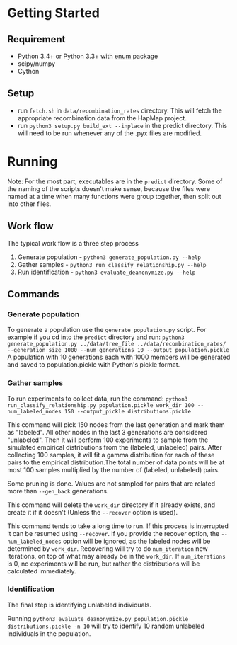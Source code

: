 Getting Started
===============

Requirement
-----------

* Python 3.4+ or Python 3.3+ with [enum](https://pypi.python.org/pypi/enum34) package
* scipy/numpy
* Cython



Setup
-----

* run `fetch.sh` in `data/recombination_rates` directory. This will
  fetch the appropriate recombination data from the HapMap project.
* run `python3 setup.py build_ext --inplace` in the predict
  directory. This will need to be run whenever any of the .pyx files
  are modified.

Running
=======

Note: For the most part, executables are in the `predict` directory.
Some of the naming of the scripts doesn't make sense, because the files were named at a time when many functions were group together, then split out into other files.

Work flow
---------

The typical work flow is a three step process

1. Generate population - `python3 generate_population.py --help`
2. Gather samples - `python3 run_classify_relationship.py --help`
3. Run identification - `python3 evaluate_deanonymize.py --help`

Commands
--------

### Generate population

To generate a population use the `generate_population.py` script. For
example if you cd into the `predict` directory and run: `python3
generate_population.py ../data/tree_file ../data/recombination_rates/
--generation_size 1000 --num_generations 10 --output
population.pickle` A population with 10 generations each with 1000
members will be generated and saved to population.pickle with Python's
pickle format.


### Gather samples

To run experiments to collect data, run the command:
`python3 run_classify_relationship.py population.pickle work_dir 100 --num_labeled_nodes 150 --output_pickle distributions.pickle`


This command will pick 150 nodes from the last generation and mark them as "labeled". All other nodes in the last 3 generations are considered "unlabeled". Then it will perform 100 experiments to sample from the simulated empirical distributions from the (labeled, unlabeled) pairs. After collecting 100 samples, it will fit a gamma distribution for each of these pairs to the empirical distribution.The total number of data points will be at most 100 samples multiplied by the number of (labeled, unlabeled) pairs.

Some pruning is done. Values are not sampled for pairs that are related more than `--gen_back` generations.

This command will delete the `work_dir` directory if it already exists, and create it if it doesn't (Unless the `--recover` option is used).

This command tends to take a long time to run. If this process is interrupted it can be resumed using `--recover`. If you provide the recover option, the `--num_labeled_nodes` option will be ignored, as the labeled nodes will be determined by `work_dir`. Recovering will try to do `num_iteration` new iterations, on top of what may already be in the `work_dir`. If `num_iterations` is 0, no experiments will be run, but rather the distributions will be calculated immediately.


### Identification

The final step is identifying unlabeled individuals.

Running `python3 evaluate_deanonymize.py population.pickle distributions.pickle -n 10` will try to identify 10 random unlabeled individuals in the population.
